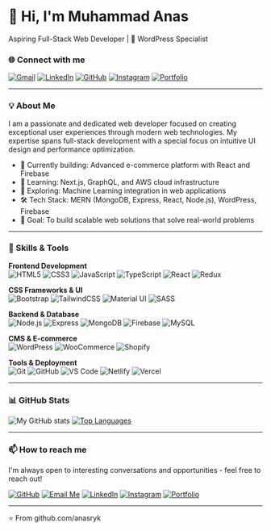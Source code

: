 # 👋 Hi, I'm Muhammad Anas

Aspiring Full-Stack Web Developer | 💼 WordPress Specialist


### 🌐 Connect with me

[![Gmail](https://img.shields.io/badge/Gmail-D14836?style=for-the-badge&logo=gmail&logoColor=white)](mailto:itxanas97@gmail.com)
[![LinkedIn](https://img.shields.io/badge/LinkedIn-0A66C2?style=for-the-badge&logo=linkedin&logoColor=white)](https://www.linkedin.com/in/muhammad-anas-3361a632a/)
[![GitHub](https://img.shields.io/badge/GitHub-000000?style=for-the-badge&logo=github&logoColor=white)](https://github.com/anasryk)
[![Instagram](https://img.shields.io/badge/Instagram-E4405F?style=for-the-badge&logo=instagram&logoColor=white)](https://www.instagram.com/ana_s.51/)
[![Portfolio](https://img.shields.io/badge/Portfolio-000000?style=for-the-badge&logo=githubpages&logoColor=white)](https://anassaleem.vercel.app)

---

### 💡 About Me

I am a passionate and dedicated web developer focused on creating exceptional user experiences through modern web technologies.
My expertise spans full-stack development with a special focus on intuitive UI design and performance optimization.

- 🔨 Currently building: Advanced e-commerce platform with React and Firebase
- 🌱 Learning: Next.js, GraphQL, and AWS cloud infrastructure
- 🧠 Exploring: Machine Learning integration in web applications
- 🛠️ Tech Stack: MERN (MongoDB, Express, React, Node.js), WordPress, Firebase
- 🎯 Goal: To build scalable web solutions that solve real-world problems

---

### 🚀 Skills & Tools

**Frontend Development**  
![HTML5](https://img.shields.io/badge/HTML5-E34F26?style=for-the-badge&logo=html5&logoColor=white)
![CSS3](https://img.shields.io/badge/CSS3-1572B6?style=for-the-badge&logo=css3&logoColor=white)
![JavaScript](https://img.shields.io/badge/JavaScript-F7DF1E?style=for-the-badge&logo=javascript&logoColor=black)
![TypeScript](https://img.shields.io/badge/TypeScript-3178C6?style=for-the-badge&logo=typescript&logoColor=white)
![React](https://img.shields.io/badge/React-61DAFB?style=for-the-badge&logo=react&logoColor=black)
![Redux](https://img.shields.io/badge/Redux-764ABC?style=for-the-badge&logo=redux&logoColor=white)

**CSS Frameworks & UI**  
![Bootstrap](https://img.shields.io/badge/Bootstrap-7952B3?style=for-the-badge&logo=bootstrap&logoColor=white)
![TailwindCSS](https://img.shields.io/badge/TailwindCSS-38B2AC?style=for-the-badge&logo=tailwind-css&logoColor=white)
![Material UI](https://img.shields.io/badge/Material_UI-0081CB?style=for-the-badge&logo=material-ui&logoColor=white)
![SASS](https://img.shields.io/badge/SASS-CC6699?style=for-the-badge&logo=sass&logoColor=white)

**Backend & Database**  
![Node.js](https://img.shields.io/badge/Node.js-339933?style=for-the-badge&logo=node.js&logoColor=white)
![Express](https://img.shields.io/badge/Express-000000?style=for-the-badge&logo=express&logoColor=white)
![MongoDB](https://img.shields.io/badge/MongoDB-47A248?style=for-the-badge&logo=mongodb&logoColor=white)
![Firebase](https://img.shields.io/badge/Firebase-FFCA28?style=for-the-badge&logo=firebase&logoColor=black)
![MySQL](https://img.shields.io/badge/MySQL-4479A1?style=for-the-badge&logo=mysql&logoColor=white)

**CMS & E-commerce**  
![WordPress](https://img.shields.io/badge/WordPress-21759B?style=for-the-badge&logo=wordpress&logoColor=white)
![WooCommerce](https://img.shields.io/badge/WooCommerce-96588A?style=for-the-badge&logo=woocommerce&logoColor=white)
![Shopify](https://img.shields.io/badge/Shopify-7AB55C?style=for-the-badge&logo=shopify&logoColor=white)

**Tools & Deployment**  
![Git](https://img.shields.io/badge/Git-F05032?style=for-the-badge&logo=git&logoColor=white)
![GitHub](https://img.shields.io/badge/GitHub-181717?style=for-the-badge&logo=github&logoColor=white)
![VS Code](https://img.shields.io/badge/VS_Code-007ACC?style=for-the-badge&logo=visual-studio-code&logoColor=white)
![Netlify](https://img.shields.io/badge/Netlify-00C7B7?style=for-the-badge&logo=netlify&logoColor=white)
![Vercel](https://img.shields.io/badge/Vercel-000000?style=for-the-badge&logo=vercel&logoColor=white)

---

### 📊 GitHub Stats
![My GitHub stats](https://github-readme-stats.vercel.app/api?username=anasryk&show_icons=true&theme=radical)
[![Top Languages](https://github-readme-stats.vercel.app/api/top-langs/?username=anasryk&layout=compact&theme=radical)](https://github.com/anuraghazra/github-readme-stats)

---

### 📫 How to reach me

I'm always open to interesting conversations and opportunities - feel free to reach out!

[![GitHub](https://img.shields.io/badge/GitHub-000000?style=for-the-badge&logo=github&logoColor=white)](https://github.com/yourusername)
[![Email Me](https://img.shields.io/badge/Email_Me-D14836?style=for-the-badge&logo=gmail&logoColor=white)](mailto:your-email@gmail.com)
[![LinkedIn](https://img.shields.io/badge/LinkedIn-0A66C2?style=for-the-badge&logo=linkedin&logoColor=white)](https://linkedin.com/in/yourusername)
[![Instagram](https://img.shields.io/badge/Instagram-E4405F?style=for-the-badge&logo=instagram&logoColor=white)](https://instagram.com/yourusername)
[![Portfolio](https://img.shields.io/badge/Portfolio-000000?style=for-the-badge&logo=githubpages&logoColor=white)](https://digitalpulse.wuaze.com)

---

⭐️ From github.com/anasryk
